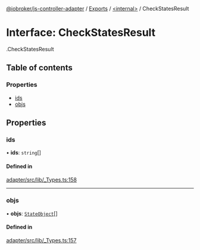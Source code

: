 [@iobroker/js-controller-adapter](../README.md) / [Exports](../modules.md) / [<internal\>](../modules/internal_.md) / CheckStatesResult

# Interface: CheckStatesResult

[<internal>](../modules/internal_.md).CheckStatesResult

## Table of contents

### Properties

- [ids](internal_.CheckStatesResult.md#ids)
- [objs](internal_.CheckStatesResult.md#objs)

## Properties

### ids

• **ids**: `string`[]

#### Defined in

[adapter/src/lib/_Types.ts:158](https://github.com/ioBroker/ioBroker.js-controller/blob/ef3265a4/packages/adapter/src/lib/_Types.ts#L158)

___

### objs

• **objs**: [`StateObject`](internal_.StateObject.md)[]

#### Defined in

[adapter/src/lib/_Types.ts:157](https://github.com/ioBroker/ioBroker.js-controller/blob/ef3265a4/packages/adapter/src/lib/_Types.ts#L157)
